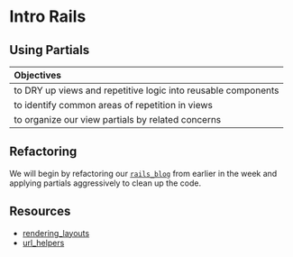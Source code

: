 # Intro Rails
## Using Partials



| Objectives |
| :---- |
| to DRY up views and repetitive logic into reusable components |
| to identify common areas of repetition in views |
| to organize our view partials by related concerns |


## Refactoring 

We will begin by refactoring our [`rails_blog`](https://github.com/sf-wdi-15/rails_testing.git) from earlier in the week and applying partials aggressively to clean up the code.


## Resources

* [rendering_layouts](http://guides.rubyonrails.org/layouts_and_rendering.html)
* [url_helpers](http://api.rubyonrails.org/classes/ActionView/Helpers/UrlHelper.html#method-i-link_to_if)